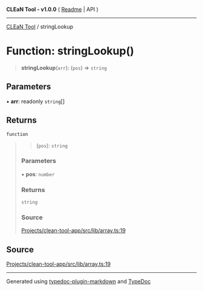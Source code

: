 **CLEaN Tool - v1.0.0** ( [Readme](../README.md) \| API )

***

[CLEaN Tool](../exports.md) / stringLookup

# Function: stringLookup()

> **stringLookup**(`arr`): (`pos`) => `string`

## Parameters

▪ **arr**: readonly `string`[]

## Returns

`function`

> > (`pos`): `string`
>
> ### Parameters
>
> ▪ **pos**: `number`
>
> ### Returns
>
> `string`
>
> ### Source
>
> [Projects/clean-tool-app/src/lib/array.ts:19](https://github.com/yuckyh/clean-tool-app/)
>

## Source

[Projects/clean-tool-app/src/lib/array.ts:19](https://github.com/yuckyh/clean-tool-app/)

***

Generated using [typedoc-plugin-markdown](https://www.npmjs.com/package/typedoc-plugin-markdown) and [TypeDoc](https://typedoc.org/)
